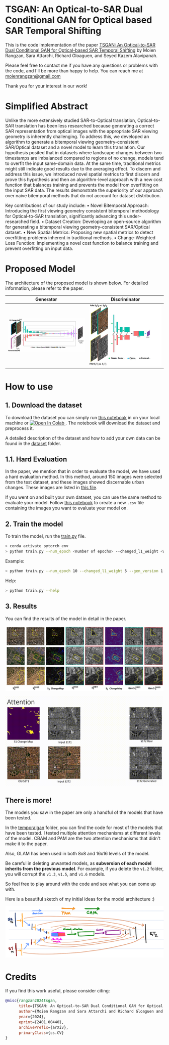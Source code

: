 # TSGAN: An Optical-to-SAR Dual Conditional GAN for Optical based SAR Temporal Shifting

This is the code implementation of the paper [TSGAN: An Optical-to-SAR Dual Conditional GAN for Optical-based SAR Temporal Shifting](https://arxiv.org/abs/2401.00440) by Moien Rangzan, Sara Attarchi, Richard Gloaguen, and Seyed Kazem Alavipanah.

Please feel free to contact me if you have any questions or problems with the code, and I'll be more than happy to help. You can reach me at [moienrangzan@gmail.com](mailto:moienrangzan@gmail.com)   

Thank you for your interest in our work!

# Simplified Abstract
Unlike the more extensively studied SAR-to-Optical translation, Optical-to-SAR translation has been less researched because generating a correct SAR representation from optical images with the appropriate SAR viewing geometry is inherently challenging.  To address this, we developed an algorithm to generate a bitemporal viewing geometry-consistent SAR/Optical dataset and a novel model to learn this translation. Our hypothesis posited that in datasets where landscape changes between two timestamps are imbalanced compared to regions of no change, models tend to overfit the input same-domain data. At the same time, traditional metrics might still indicate good results due to the averaging effect. To discern and address this issue, we introduced novel spatial metrics to first discern and prove this hypothesis and then an algorithm-level approach with a new cost function that balances training and prevents the model from overfitting on the input SAR data. The results demonstrate the superiority of our approach over naive bitemporal methods that do not account for dataset distribution. 

Key contributions of our study include:
  •	Novel Bitemporal Approach: Introducing the first viewing geometry consistent bitemporal methodology for Optical-to-SAR translation, significantly advancing this under-researched field.
  •	Dataset Creation: Developing an open-source algorithm for generating a bitemporal viewing geometry-consistent SAR/Optical dataset.
  •	New Spatial Metrics: Proposing new spatial metrics to detect overfitting problems inherent in traditional methods.
  •	Change-Weighted Loss Function: Implementing a novel cost function to balance training and prevent overfitting on input data.



# Proposed Model
The architecture of the proposed model is shown below. For detailed information, please refer to the paper.

| Generator | Discriminator | 
| :---: | :---: |
| ![](readme_assests/generator.jpg) | ![](readme_assests/Discriminator.jpg) |


# How to use

## 1. Download the dataset
To download the dataset you can simply run [this notebook](./dataset/Dataset_creator.ipynb) in on your local machine or
<a target="_blank" href="https://colab.research.google.com/github/moienr/TemporalGAN/blob/main/dataset/Dataset_creator.ipynb">
  <img src="https://colab.research.google.com/assets/colab-badge.svg" alt="Open In Colab"/>
</a>
. The notebook will download the dataset and preprocess it.

A detailed description of the dataset and how to add your own data can be found in the [dataset](./dataset/) folder.

## 1.1. Hard Evaluation
In the paper, we mention that in order to evaluate the model, we have used a hard evaluation method. In this method, around 150 images were selected from the test dataset, and these images showed discernable urban changes. These images are listed in [this file](./changedetection/changed_pairs.csv). 

If you went on and built your own dataset, you can use the same method to evaluate your model. Follow [this notebook](./changedetection/tensor_cd.ipynb) to create a new `.csv` file containing the images you want to evaluate your model on.



## 2. Train the model
To train the model, run the [train.py](./train.py) file. 

```bash
> conda activate pytorch_env
> python train.py --num_epoch <number of epochs> --changed_l1_weight <weight of the changed L1 loss> 
```

Example:
```bash 
> python train.py --num_epoch 10 --changed_l1_weight 5 --gen_version 1.3 --no_input_change_map 
```

Help:
```bash
> python train.py --help
```




## 3. Results
You can find the results of the model in detail in the paper. 

<!-- ![Results](readme_assests/example1.jpg) -->

![More Results](readme_assests/more_examples.jpg)


![Attention](readme_assests/att%2000_00_00-00_00_30.gif)


## There is more!
The models you saw in the paper are only a handful of the models that have been tested. 

In the [temporalgan](./temporalgan/) folder, you can find the code for most of the models that have been tested. I tested multiple attention mechanisms at different levels of the model. CBAM and PAM are the two attention mechanisms that didn't make it to the paper.

Also, GLAM has been used in both 8x8 and 16x16 levels of the model.

Be careful in deleting unwanted models, as **subversion of each model inherits from the previous model**. For example, if you delete the `v1.2` folder, you will corrupt the `v1.3`, `v1.5`, and `v1.6` models.

So feel free to play around with the code and see what you can come up with.

Here is a beautiful sketch of my initial ideas for the model architecture :)

![Model archi](readme_assests/model%20arch.png)


# Credits
If you find this work useful, please consider citing:

```bibtex
@misc{rangzan2024tsgan,
      title={TSGAN: An Optical-to-SAR Dual Conditional GAN for Optical based SAR Temporal Shifting}, 
      author={Moien Rangzan and Sara Attarchi and Richard Gloaguen and Seyed Kazem Alavipanah},
      year={2024},
      eprint={2401.00440},
      archivePrefix={arXiv},
      primaryClass={cs.CV}
}

```
